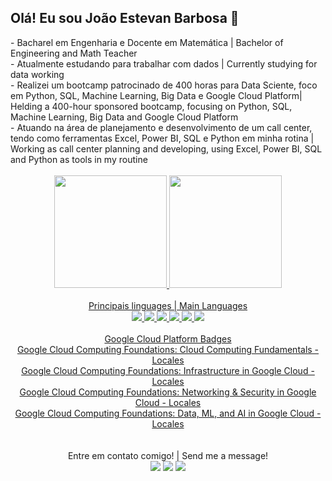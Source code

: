 ## Olá! Eu sou João Estevan Barbosa 👋

<div>- Bacharel em Engenharia e Docente em Matemática | Bachelor of Engineering and Math Teacher </div>
<div>- Atualmente estudando para trabalhar com dados | Currently studying for data working</div>
<div>- Realizei um bootcamp patrocinado de 400 horas para Data Sciente, foco em Python, SQL, Machine Learning, Big Data e Google Cloud Platform| Helding a 400-hour sponsored bootcamp, focusing on Python, SQL, Machine Learning, Big Data and Google Cloud Platform
<div>- Atuando na área de planejamento e desenvolvimento de um call center, tendo como ferramentas Excel, Power BI, SQL e Python em minha rotina | Working as call center planning and developing, using Excel, Power BI, SQL and Python as tools in my routine</div>

<br>

<div align="center">
  <a href="https://github.com/joaoestevanbarbosa">
  <img height="180em" src="https://github-readme-stats.vercel.app/api?username=joaoestevanbarbosa&show_icons=true&theme=dark&include_all_commits=true&count_private=true"/>
  <img height="180em" src="https://github-readme-stats.vercel.app/api/top-langs/?username=joaoestevanbarbosa&layout=compact&langs_count=7&theme=dark"/>
</div>
  
<br>
<div align="center"> 
Principais linguages | Main Languages
<br>
  <img src="https://img.shields.io/badge/Microsoft%20SQL%20Server-CC2927?style=for-the-badge&logo=microsoft%20sql%20server&logoColor=white" target="_blank">
  <img src="https://img.shields.io/badge/mysql-%2300f.svg?style=for-the-badge&logo=mysql&logoColor=white" target="_blank">
  <img src="https://img.shields.io/badge/postgres-%23316192.svg?style=for-the-badge&logo=postgresql&logoColor=white" target="_blank">
  <img src="https://img.shields.io/badge/python-3670A0?style=for-the-badge&logo=python&logoColor=ffdd54" target="_blank">
  <img src="https://img.shields.io/badge/Microsoft_Excel-217346?style=for-the-badge&logo=microsoft-excel&logoColor=white" target="_blank">
  <img src="https://img.shields.io/badge/power_bi-F2C811?style=for-the-badge&logo=powerbi&logoColor=black" target="_blank">  
</div>
  
 <br>
<div align="center"> 
Google Cloud Platform Badges
<br>
  <a href = "https://www.cloudskillsboost.google/public_profiles/c9fdf403-8356-46a9-898f-7f0bcf6109ca/badges/3161669"> Google Cloud Computing Foundations: Cloud Computing Fundamentals - Locales </a>
  <br>
  <a href = "https://www.cloudskillsboost.google/public_profiles/c9fdf403-8356-46a9-898f-7f0bcf6109ca/badges/3178608"> Google Cloud Computing Foundations: Infrastructure in Google Cloud - Locales </a>
  <br>
  <a href = "https://www.cloudskillsboost.google/public_profiles/c9fdf403-8356-46a9-898f-7f0bcf6109ca/badges/3228365"> Google Cloud Computing Foundations: Networking & Security in Google Cloud - Locales </a>
  <br>
  <a href = "https://www.cloudskillsboost.google/public_profiles/c9fdf403-8356-46a9-898f-7f0bcf6109ca/badges/3319771"> Google Cloud Computing Foundations: Data, ML, and AI in Google Cloud - Locales </a>

</div>
  
<br>
<br>
<div align="center"> 
  Entre em contato comigo! | Send me a message!
  <br>
  <a href = "mailto:jestevan12@gmail.com"><img src="https://img.shields.io/badge/-Gmail-%23333?style=for-the-badge&logo=gmail&logoColor=white" target="_blank"></a>
  <a href="https://www.linkedin.com/in/joaoestevanbarbosa/" target="_blank"><img src="https://img.shields.io/badge/-LinkedIn-%230077B5?style=for-the-badge&logo=linkedin&logoColor=white" target="_blank"></a> 
  <a href="https://api.whatsapp.com/send?phone=5524988352012" target="_blank"><img src="https://img.shields.io/badge/WhatsApp-25D366?style=for-the-badge&logo=whatsapp&logoColor=white"></a> 

  
</div>

